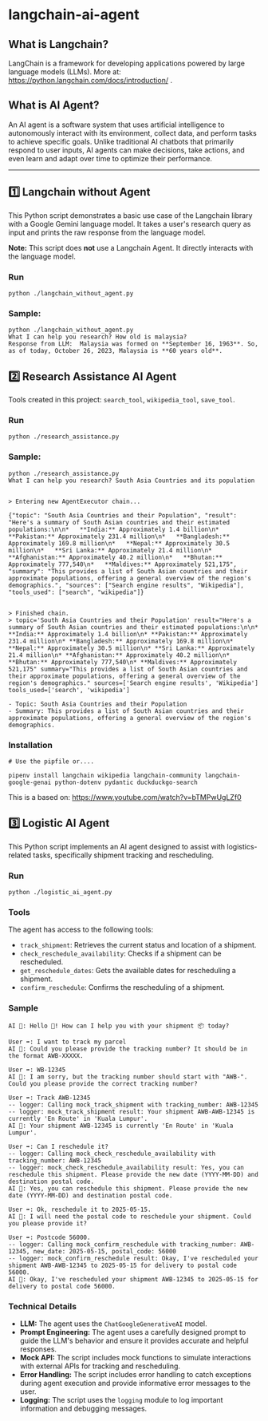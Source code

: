 # langchain-ai-agent

## What is Langchain?

LangChain is a framework for developing applications powered by large language models (LLMs). More at: https://python.langchain.com/docs/introduction/ .

## What is AI Agent?

An AI agent is a software system that uses artificial intelligence to autonomously interact with its environment, collect data, and perform tasks to achieve specific goals. Unlike traditional AI chatbots that primarily respond to user inputs, AI agents can make decisions, take actions, and even learn and adapt over time to optimize their performance.

---

## 1️⃣ Langchain without Agent

This Python script demonstrates a basic use case of the Langchain library with a Google Gemini language model. It takes a user's research query as input and prints the raw response from the language model.

**Note:** This script does **not** use a Langchain Agent. It directly interacts with the language model.

### Run

```
python ./langchain_without_agent.py
```

### Sample:

```
python ./langchain_without_agent.py
What I can help you research? How old is malaysia?
Response from LLM:  Malaysia was formed on **September 16, 1963**. So, as of today, October 26, 2023, Malaysia is **60 years old**.
```

## 2️⃣ Research Assistance AI Agent

Tools created in this project: `search_tool`, `wikipedia_tool`, `save_tool`.

### Run

```
python ./research_assistance.py
```

### Sample:

```
python ./research_assistance.py
What I can help you research? South Asia Countries and its population


> Entering new AgentExecutor chain...

{"topic": "South Asia Countries and their Population", "result": "Here's a summary of South Asian countries and their estimated populations:\n\n*   **India:** Approximately 1.4 billion\n*   **Pakistan:** Approximately 231.4 million\n*   **Bangladesh:** Approximately 169.8 million\n*   **Nepal:** Approximately 30.5 million\n*   **Sri Lanka:** Approximately 21.4 million\n*   **Afghanistan:** Approximately 40.2 million\n*   **Bhutan:** Approximately 777,540\n*   **Maldives:** Approximately 521,175", "summary": "This provides a list of South Asian countries and their approximate populations, offering a general overview of the region's demographics.", "sources": ["Search engine results", "Wikipedia"], "tools_used": ["search", "wikipedia"]}


> Finished chain.
> topic='South Asia Countries and their Population' result="Here's a summary of South Asian countries and their estimated populations:\n\n* **India:** Approximately 1.4 billion\n* **Pakistan:** Approximately 231.4 million\n* **Bangladesh:** Approximately 169.8 million\n* **Nepal:** Approximately 30.5 million\n* **Sri Lanka:** Approximately 21.4 million\n* **Afghanistan:** Approximately 40.2 million\n* **Bhutan:** Approximately 777,540\n* **Maldives:** Approximately 521,175" summary="This provides a list of South Asian countries and their approximate populations, offering a general overview of the region's demographics." sources=['Search engine results', 'Wikipedia'] tools_used=['search', 'wikipedia']

- Topic: South Asia Countries and their Population
- Summary: This provides a list of South Asian countries and their approximate populations, offering a general overview of the region's demographics.

```

### Installation

```
# Use the pipfile or....

pipenv install langchain wikipedia langchain-community langchain-google-genai python-dotenv pydantic duckduckgo-search
```

This is a based on: https://www.youtube.com/watch?v=bTMPwUgLZf0

## 3️⃣ Logistic AI Agent

This Python script implements an AI agent designed to assist with logistics-related tasks, specifically shipment tracking and rescheduling.

### Run

```
python ./logistic_ai_agent.py
```

### Tools

The agent has access to the following tools:

- `track_shipment`: Retrieves the current status and location of a shipment.
- `check_reschedule_availability`: Checks if a shipment can be rescheduled.
- `get_reschedule_dates`: Gets the available dates for rescheduling a shipment.
- `confirm_reschedule`: Confirms the rescheduling of a shipment.

### Sample

```
AI 🤖: Hello 👋! How can I help you with your shipment 📦 today?

User ➡️: I want to track my parcel
AI 🤖: Could you please provide the tracking number? It should be in the format AWB-XXXXX.

User ➡️: WB-12345
AI 🤖: I am sorry, but the tracking number should start with "AWB-". Could you please provide the correct tracking number?

User ➡️: Track AWB-12345
-- logger: Calling mock_track_shipment with tracking_number: AWB-12345
-- logger: mock_track_shipment result: Your shipment AWB-AWB-12345 is currently 'En Route' in 'Kuala Lumpur'.
AI 🤖: Your shipment AWB-12345 is currently 'En Route' in 'Kuala Lumpur'.

User ➡️: Can I reschedule it?
-- logger: Calling mock_check_reschedule_availability with tracking_number: AWB-12345
-- logger: mock_check_reschedule_availability result: Yes, you can reschedule this shipment. Please provide the new date (YYYY-MM-DD) and destination postal code.
AI 🤖: Yes, you can reschedule this shipment. Please provide the new date (YYYY-MM-DD) and destination postal code.

User ➡️: Ok, reschedule it to 2025-05-15.
AI 🤖: I will need the postal code to reschedule your shipment. Could you please provide it?

User ➡️: Postcode 56000.
-- logger: Calling mock_confirm_reschedule with tracking_number: AWB-12345, new_date: 2025-05-15, postal_code: 56000
-- logger: mock_confirm_reschedule result: Okay, I've rescheduled your shipment AWB-AWB-12345 to 2025-05-15 for delivery to postal code 56000.
AI 🤖: Okay, I've rescheduled your shipment AWB-12345 to 2025-05-15 for delivery to postal code 56000.
```

### Technical Details

- **LLM:** The agent uses the `ChatGoogleGenerativeAI` model.
- **Prompt Engineering:** The agent uses a carefully designed prompt to guide the LLM's behavior and ensure it provides accurate and helpful responses.
- **Mock API:** The script includes mock functions to simulate interactions with external APIs for tracking and rescheduling.
- **Error Handling:** The script includes error handling to catch exceptions during agent execution and provide informative error messages to the user.
- **Logging:** The script uses the `logging` module to log important information and debugging messages.
